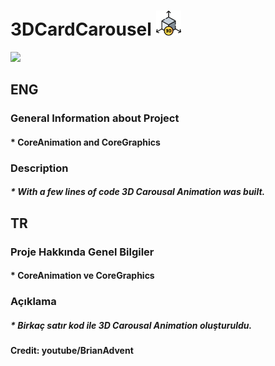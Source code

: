 # 3DCardCarousel <img src="https://github.com/SezginCiftci/3DCardCarousel/blob/main/3DCardCarousel/3d-model.png" width="40">

<img src="https://github.com/SezginCiftci/3DCardCarousel/blob/main/3DCardCarousel/3DCarousal.gif" width="350">


## ENG

### General Information about Project

#### * CoreAnimation and CoreGraphics 

### Description   

##### * With a few lines of code 3D Carousal Animation was built.


## TR

### Proje Hakkında Genel Bilgiler

#### * CoreAnimation ve CoreGraphics

### Açıklama

##### * Birkaç satır kod ile 3D Carousal Animation oluşturuldu.


#### Credit: youtube/BrianAdvent

